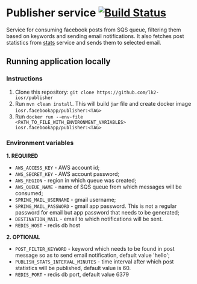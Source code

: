 # Publisher service [![Build Status](https://travis-ci.org/lk2-iosr/publisher.svg?branch=master)](https://travis-ci.org/lk2-iosr/publisher)

Service for consuming facebook posts from SQS queue, filtering them based on keywords and sending email notifications.
It also fetches post statistics from [stats](https://github.com/lk2-iosr/stats) service and sends them to selected email.

## Running application locally

### Instructions
1. Clone this repository: 
```git clone https://github.com/lk2-iosr/publisher```
2. Run 
```mvn clean install```. 
This will build `jar` file and create docker image ``iosr.facebookapp/publisher:<TAG>``
3. Run 
```docker run --env-file <PATH_TO_FILE_WITH_ENVIRONMENT_VARIABLES> iosr.facebookapp/publisher:<TAG>```

### Environment variables

**1. REQUIRED**
* `AWS_ACCESS_KEY` - AWS account id;
* `AWS_SECRET_KEY` - AWS account password;
* `AWS_REGION` - region in which queue was created;
* `AWS_QUEUE_NAME` - name of SQS queue from which messages will be consumed;
* `SPRING_MAIL_USERNAME` - gmail username;
* `SPRING_MAIL_PASSWORD` - gmail app password. This is not a regular password for email but app password that needs to 
be generated;
* `DESTINATION_MAIL` - email to which notifications will be sent.
* `REDIS_HOST` - redis db host


**2. OPTIONAL**
* `POST_FILTER_KEYWORD` - keyword which needs to be found in post message so as to send email notification, default 
value 'hello';
* `PUBLISH_STATS_INTERVAL_MINUTES` - time interval after which post statistics will be published, default value is 60.
* `REDIS_PORT` - redis db port, default value 6379